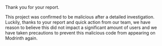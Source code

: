Thank you for your report.

This project was confirmed to be malicious after a detailed investigation. Luckily, thanks to your report and quick action from our team, we have reason to believe this did not impact a significant amount of users and we have taken precautions to prevent this malicious code from appearing on Modrinth again.

